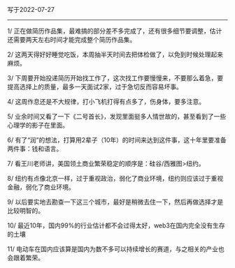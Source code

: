 写于2022-07-27

-----

1/ 正在做简历作品集，最难搞的部分差不多完成了，还有很多细节要调整，估计还需要两天左右时间才能完成整个简历作品集。

2/ 这两天得好好睡觉吃饭，本周抽半天时间去把体检做了，以免到时候处理起来麻烦。

3/ 下周要开始投递简历开始找工作了，这次找工作要慢慢来，不要那么着急，要提高选择上的质量，最多一天面试2家，过于急切反而容易坏事。

4/ 这周作息还是不大规律，打小飞机打得有点多了，伤身体，要多注意。

5/ 业余时间又看了一下《二号首长》，发现里面挺多人情世故的，甚至看到了一些心理学的影子在里面。

6/ 有了“润”的想法，打算用2辈子（10年）的时间来达到这件事，这十年里要准备两件事：钱和语言。

7/ 看王川老师讲，美国领土商业繁荣稳定的顺序是：硅谷/西雅图>纽约。

8/ 纽约有点像北京一样，过于重视政治，弱化了商业环境，纽约则应该过于重视金融，弱化了商业环境。

9/ 以后要实地去勘查一下这三个城市，最好是稍微去住一下，然后再做选择才是比较明智的。

10/ 最近10年，国内99%的行业估计都不会过得太好，web3在国内完全没有生存的土壤

11/ 电动车在国内应该算是国内为数不多可以持续增长的赛道，与之相关的产业也会跟着繁荣。


